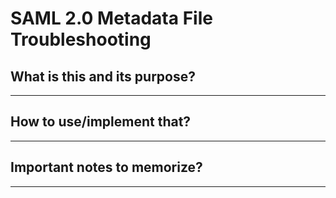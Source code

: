 # SAML 2.0 Metadata File Troubleshooting

## What is this and its purpose?

---

## How to use/implement that?

---

## Important notes to memorize?

---
